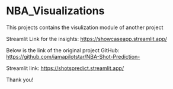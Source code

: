 ﻿# NBA_Visualizations
This projects contains the visulization module of another project

Streamlit Link for the insights: https://showcaseapp.streamlit.app/

Below is the link of the original project GitHub: https://github.com/iamapilotstar/NBA-Shot-Prediction-

Streamlit link: https://shotspredict.streamlit.app/

Thank you!
